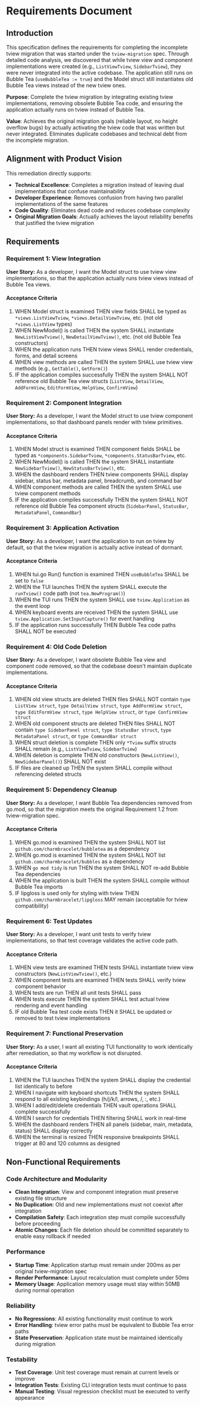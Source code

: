 # Requirements Document

## Introduction

This specification defines the requirements for completing the incomplete tview migration that was started under the `tview-migration` spec. Through detailed code analysis, we discovered that while tview view and component implementations were created (e.g., `ListViewTview`, `SidebarTview`), they were never integrated into the active codebase. The application still runs on Bubble Tea (`useBubbleTea := true`) and the Model struct still instantiates old Bubble Tea views instead of the new tview ones.

**Purpose**: Complete the tview migration by integrating existing tview implementations, removing obsolete Bubble Tea code, and ensuring the application actually runs on tview instead of Bubble Tea.

**Value**: Achieves the original migration goals (reliable layout, no height overflow bugs) by actually activating the tview code that was written but never integrated. Eliminates duplicate codebases and technical debt from the incomplete migration.

## Alignment with Product Vision

This remediation directly supports:

- **Technical Excellence**: Completes a migration instead of leaving dual implementations that confuse maintainability
- **Developer Experience**: Removes confusion from having two parallel implementations of the same features
- **Code Quality**: Eliminates dead code and reduces codebase complexity
- **Original Migration Goals**: Actually achieves the layout reliability benefits that justified the tview migration

## Requirements

### Requirement 1: View Integration

**User Story:** As a developer, I want the Model struct to use tview view implementations, so that the application actually runs tview views instead of Bubble Tea views.

#### Acceptance Criteria

1. WHEN Model struct is examined THEN view fields SHALL be typed as `*views.ListViewTview`, `*views.DetailViewTview`, etc. (not old `*views.ListView` types)
2. WHEN NewModel() is called THEN the system SHALL instantiate `NewListViewTview()`, `NewDetailViewTview()`, etc. (not old Bubble Tea constructors)
3. WHEN the application runs THEN tview views SHALL render credentials, forms, and detail screens
4. WHEN view methods are called THEN the system SHALL use tview view methods (e.g., `GetTable()`, `GetForm()`)
5. IF the application compiles successfully THEN the system SHALL NOT reference old Bubble Tea view structs (`ListView`, `DetailView`, `AddFormView`, `EditFormView`, `HelpView`, `ConfirmView`)

### Requirement 2: Component Integration

**User Story:** As a developer, I want the Model struct to use tview component implementations, so that dashboard panels render with tview primitives.

#### Acceptance Criteria

1. WHEN Model struct is examined THEN component fields SHALL be typed as `*components.SidebarTview`, `*components.StatusBarTview`, etc.
2. WHEN NewModel() is called THEN the system SHALL instantiate `NewSidebarTview()`, `NewStatusBarTview()`, etc.
3. WHEN the dashboard renders THEN tview components SHALL display sidebar, status bar, metadata panel, breadcrumb, and command bar
4. WHEN component methods are called THEN the system SHALL use tview component methods
5. IF the application compiles successfully THEN the system SHALL NOT reference old Bubble Tea component structs (`SidebarPanel`, `StatusBar`, `MetadataPanel`, `CommandBar`)

### Requirement 3: Application Activation

**User Story:** As a developer, I want the application to run on tview by default, so that the tview migration is actually active instead of dormant.

#### Acceptance Criteria

1. WHEN tui.go Run() function is examined THEN `useBubbleTea` SHALL be set to `false`
2. WHEN the TUI launches THEN the system SHALL execute the `runTview()` code path (not `tea.NewProgram()`)
3. WHEN the TUI runs THEN the system SHALL use `tview.Application` as the event loop
4. WHEN keyboard events are received THEN the system SHALL use `tview.Application.SetInputCapture()` for event handling
5. IF the application runs successfully THEN Bubble Tea code paths SHALL NOT be executed

### Requirement 4: Old Code Deletion

**User Story:** As a developer, I want obsolete Bubble Tea view and component code removed, so that the codebase doesn't maintain duplicate implementations.

#### Acceptance Criteria

1. WHEN old view structs are deleted THEN files SHALL NOT contain `type ListView struct`, `type DetailView struct`, `type AddFormView struct`, `type EditFormView struct`, `type HelpView struct`, or `type ConfirmView struct`
2. WHEN old component structs are deleted THEN files SHALL NOT contain `type SidebarPanel struct`, `type StatusBar struct`, `type MetadataPanel struct`, or `type CommandBar struct`
3. WHEN struct deletion is complete THEN only `*Tview` suffix structs SHALL remain (e.g., `ListViewTview`, `SidebarTview`)
4. WHEN deletion is complete THEN old constructors (`NewListView()`, `NewSidebarPanel()`) SHALL NOT exist
5. IF files are cleaned up THEN the system SHALL compile without referencing deleted structs

### Requirement 5: Dependency Cleanup

**User Story:** As a developer, I want Bubble Tea dependencies removed from go.mod, so that the migration meets the original Requirement 1.2 from tview-migration spec.

#### Acceptance Criteria

1. WHEN go.mod is examined THEN the system SHALL NOT list `github.com/charmbracelet/bubbletea` as a dependency
2. WHEN go.mod is examined THEN the system SHALL NOT list `github.com/charmbracelet/bubbles` as a dependency
3. WHEN `go mod tidy` is run THEN the system SHALL NOT re-add Bubble Tea dependencies
4. WHEN the application is built THEN the system SHALL compile without Bubble Tea imports
5. IF lipgloss is used only for styling with tview THEN `github.com/charmbracelet/lipgloss` MAY remain (acceptable for tview compatibility)

### Requirement 6: Test Updates

**User Story:** As a developer, I want unit tests to verify tview implementations, so that test coverage validates the active code path.

#### Acceptance Criteria

1. WHEN view tests are examined THEN tests SHALL instantiate tview view constructors (`NewListViewTview()`, etc.)
2. WHEN component tests are examined THEN tests SHALL verify tview component behavior
3. WHEN tests are run THEN all unit tests SHALL pass
4. WHEN tests execute THEN the system SHALL test actual tview rendering and event handling
5. IF old Bubble Tea test code exists THEN it SHALL be updated or removed to test tview implementations

### Requirement 7: Functional Preservation

**User Story:** As a user, I want all existing TUI functionality to work identically after remediation, so that my workflow is not disrupted.

#### Acceptance Criteria

1. WHEN the TUI launches THEN the system SHALL display the credential list identically to before
2. WHEN I navigate with keyboard shortcuts THEN the system SHALL respond to all existing keybindings (h/j/k/l, arrows, /, :, etc.)
3. WHEN I add/edit/delete credentials THEN vault operations SHALL complete successfully
4. WHEN I search for credentials THEN filtering SHALL work in real-time
5. WHEN the dashboard renders THEN all panels (sidebar, main, metadata, status) SHALL display correctly
6. WHEN the terminal is resized THEN responsive breakpoints SHALL trigger at 80 and 120 columns as designed

## Non-Functional Requirements

### Code Architecture and Modularity
- **Clean Integration**: View and component integration must preserve existing file structure
- **No Duplication**: Old and new implementations must not coexist after integration
- **Compilation Safety**: Each integration step must compile successfully before proceeding
- **Atomic Changes**: Each file deletion should be committed separately to enable easy rollback if needed

### Performance
- **Startup Time**: Application startup must remain under 200ms as per original tview-migration spec
- **Render Performance**: Layout recalculation must complete under 50ms
- **Memory Usage**: Application memory usage must stay within 50MB during normal operation

### Reliability
- **No Regressions**: All existing functionality must continue to work
- **Error Handling**: tview error paths must be equivalent to Bubble Tea error paths
- **State Preservation**: Application state must be maintained identically during migration

### Testability
- **Test Coverage**: Unit test coverage must remain at current levels or improve
- **Integration Tests**: Existing CLI integration tests must continue to pass
- **Manual Testing**: Visual regression checklist must be executed to verify appearance
